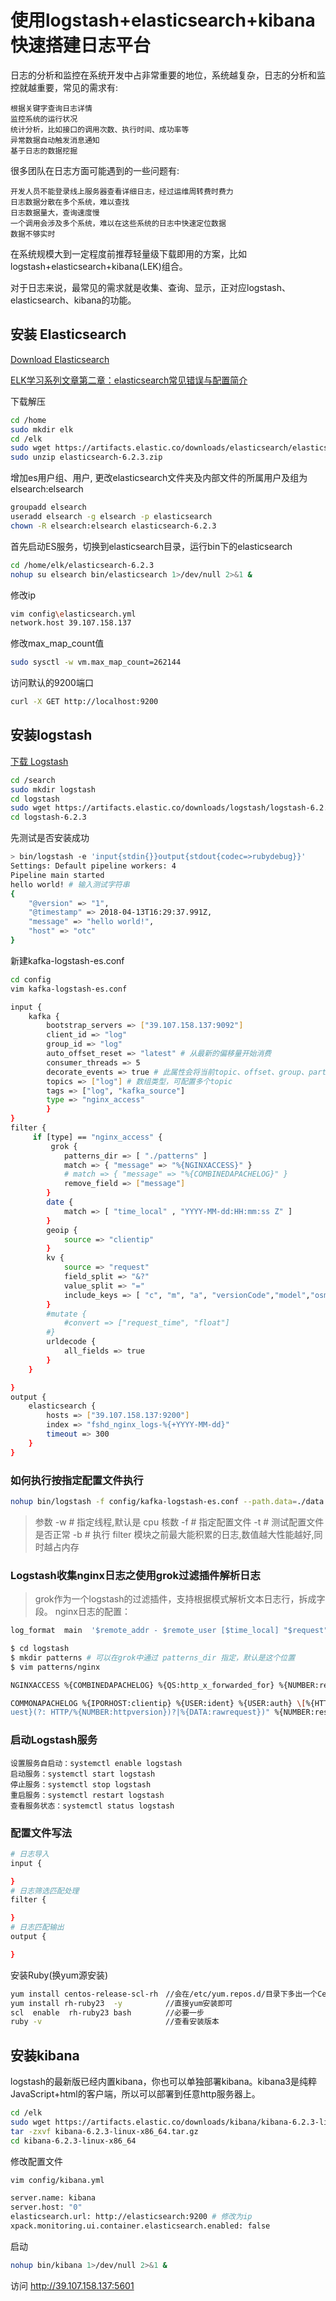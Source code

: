 
# 使用logstash+elasticsearch+kibana快速搭建日志平台

日志的分析和监控在系统开发中占非常重要的地位，系统越复杂，日志的分析和监控就越重要，常见的需求有:

    根据关键字查询日志详情
    监控系统的运行状况
    统计分析，比如接口的调用次数、执行时间、成功率等
    异常数据自动触发消息通知
    基于日志的数据挖掘

很多团队在日志方面可能遇到的一些问题有:

    开发人员不能登录线上服务器查看详细日志，经过运维周转费时费力
    日志数据分散在多个系统，难以查找
    日志数据量大，查询速度慢
    一个调用会涉及多个系统，难以在这些系统的日志中快速定位数据
    数据不够实时

在系统规模大到一定程度前推荐轻量级下载即用的方案，比如logstash+elasticsearch+kibana(LEK)组合。

对于日志来说，最常见的需求就是收集、查询、显示，正对应logstash、elasticsearch、kibana的功能。

## 安装 Elasticsearch

[Download Elasticsearch](https://www.elastic.co/downloads/elasticsearch)

[ELK学习系列文章第二章：elasticsearch常见错误与配置简介](https://blog.csdn.net/qq_21387171/article/details/53577115)

下载解压
```sh
cd /home
sudo mkdir elk
cd /elk
sudo wget https://artifacts.elastic.co/downloads/elasticsearch/elasticsearch-6.2.3.zip
sudo unzip elasticsearch-6.2.3.zip
```
增加es用户组、用户, 更改elasticsearch文件夹及内部文件的所属用户及组为elsearch:elsearch
```sh
groupadd elsearch
useradd elsearch -g elsearch -p elasticsearch
chown -R elsearch:elsearch elasticsearch-6.2.3 
```

首先启动ES服务，切换到elasticsearch目录，运行bin下的elasticsearch
```sh
cd /home/elk/elasticsearch-6.2.3
nohup su elsearch bin/elasticsearch 1>/dev/null 2>&1 &
```

修改ip
```sh
vim config\elasticsearch.yml
network.host 39.107.158.137
```

修改max_map_count值
```sh
sudo sysctl -w vm.max_map_count=262144
```

访问默认的9200端口
```sh
curl -X GET http://localhost:9200
```


## 安装logstash

[下载 Logstash](https://www.elastic.co/downloads/logstash)

```sh
cd /search
sudo mkdir logstash
cd logstash
sudo wget https://artifacts.elastic.co/downloads/logstash/logstash-6.2.3.zip
cd logstash-6.2.3
```

先测试是否安装成功
```sh
> bin/logstash -e 'input{stdin{}}output{stdout{codec=>rubydebug}}'
Settings: Default pipeline workers: 4
Pipeline main started
hello world! # 输入测试字符串
{
    "@version" => "1",
    "@timestamp" => 2018-04-13T16:29:37.991Z,
    "message" => "hello world!",
    "host" => "otc"
}
```

新建kafka-logstash-es.conf
```sh
cd config
vim kafka-logstash-es.conf

input {
    kafka {
        bootstrap_servers => ["39.107.158.137:9092"]
        client_id => "log"
        group_id => "log"
        auto_offset_reset => "latest" # 从最新的偏移量开始消费
        consumer_threads => 5
        decorate_events => true # 此属性会将当前topic、offset、group、partition等信息也带到message中
        topics => ["log"] # 数组类型，可配置多个topic
        tags => ["log", "kafka_source"]
        type => "nginx_access"
        }
}
filter {
     if [type] == "nginx_access" {
         grok {
            patterns_dir => [ "./patterns" ]
            match => { "message" => "%{NGINXACCESS}" }
            # match => { "message" => "%{COMBINEDAPACHELOG}" }
            remove_field => ["message"]
        }
        date {
            match => [ "time_local" , "YYYY-MM-dd:HH:mm:ss Z" ]
        }
        geoip {
            source => "clientip"
        }
        kv {
            source => "request"
            field_split => "&?"
            value_split => "="
            include_keys => [ "c", "m", "a", "versionCode","model","osmodel","play_url","play_type" ]
        }
        #mutate {
            #convert => ["request_time", "float"]
        #}
        urldecode {
            all_fields => true
        }
    }

}
output {
    elasticsearch {
        hosts => ["39.107.158.137:9200"]
        index => "fshd_nginx_logs-%{+YYYY-MM-dd}"
        timeout => 300
    }
}
```


### 如何执行按指定配置文件执行
```sh
nohup bin/logstash -f config/kafka-logstash-es.conf --path.data=./data 1>/dev/null 2>&1 &
```
> 参数
-w # 指定线程,默认是 cpu 核数
-f # 指定配置文件
-t # 测试配置文件是否正常
-b # 执行 filter 模块之前最大能积累的日志,数值越大性能越好,同时越占内存

### Logstash收集nginx日志之使用grok过滤插件解析日志
> grok作为一个logstash的过滤插件，支持根据模式解析文本日志行，拆成字段。
nginx日志的配置：
```sh
log_format  main  '$remote_addr - $remote_user [$time_local] "$request" $status $body_bytes_sent "$http_referer" "$http_user_agent" "$http_x_forwarded_for" $request_time';
```
```sh
$ cd logstash
$ mkdir patterns # 可以在grok中通过 patterns_dir 指定，默认是这个位置
$ vim patterns/nginx
```

```sh
NGINXACCESS %{COMBINEDAPACHELOG} %{QS:http_x_forwarded_for} %{NUMBER:request_time:float}
```
```sh
COMMONAPACHELOG %{IPORHOST:clientip} %{USER:ident} %{USER:auth} \[%{HTTPDATE:timestamp}\] "(?:%{WORD:verb} %{NOTSPACE:req
uest}(?: HTTP/%{NUMBER:httpversion})?|%{DATA:rawrequest})" %{NUMBER:response} (?:%{NUMBER:bytes}|-)
```
### 启动Logstash服务
    设置服务自启动：systemctl enable logstash
    启动服务：systemctl start logstash
    停止服务：systemctl stop logstash
    重启服务：systemctl restart logstash
    查看服务状态：systemctl status logstash

### 配置文件写法
```sh
# 日志导入
input {

}
# 日志筛选匹配处理
filter {

}
# 日志匹配输出
output {

}
```

安装Ruby(换yum源安装)

```sh
yum install centos-release-scl-rh　//会在/etc/yum.repos.d/目录下多出一个CentOS-SCLo-scl-rh.repo源
yum install rh-ruby23  -y　　　　   //直接yum安装即可　　
scl  enable  rh-ruby23 bash　　　　 //必要一步
ruby -v　　　　                     //查看安装版本
```

## 安装kibana

logstash的最新版已经内置kibana，你也可以单独部署kibana。kibana3是纯粹JavaScript+html的客户端，所以可以部署到任意http服务器上。
```sh
cd /elk
sudo wget https://artifacts.elastic.co/downloads/kibana/kibana-6.2.3-linux-x86_64.tar.gz
tar -zxvf kibana-6.2.3-linux-x86_64.tar.gz
cd kibana-6.2.3-linux-x86_64
```

修改配置文件
```sh
vim config/kibana.yml 

server.name: kibana
server.host: "0"
elasticsearch.url: http://elasticsearch:9200 # 修改为ip
xpack.monitoring.ui.container.elasticsearch.enabled: false
```
启动
```sh
nohup bin/kibana 1>/dev/null 2>&1 &
```
访问
http://39.107.158.137:5601
